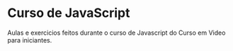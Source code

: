 # Curso de JavaScript
 Aulas e exercicios feitos durante o curso de Javascript do Curso em Video para iniciantes.
